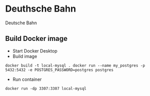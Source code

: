 # Deuthsche Bahn
Deutsche Bahn

## Build Docker image
- Start Docker Desktop
- Build image
``` batch
docker build -t local-mysql . docker run --name my_postgres -p 5432:5432 -e POSTGRES_PASSWORD=postgres postgres
```
- Run container
``` batch
docker run -dp 3307:3307 local-mysql
```